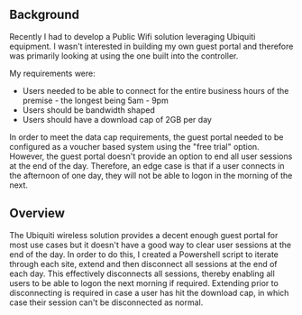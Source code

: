 ## Background

Recently I had to develop a Public Wifi solution leveraging Ubiquiti equipment.
I wasn't interested in building my own guest portal and therefore was primarily looking at using the one built into the controller.

My requirements were:
 - Users needed to be able to connect for the entire business hours of the premise - the longest being 5am - 9pm
 - Users should be bandwidth shaped
 - Users should have a download cap of 2GB per day
 
In order to meet the data cap requirements, the guest portal needed to be configured as a voucher based system using the "free trial" option.
However, the guest portal doesn't provide an option to end all user sessions at the end of the day.
Therefore, an edge case  is that if a user connects in the afternoon of one day, they will not be able to logon in the morning of the next.


## Overview

The Ubiquiti wireless solution provides a decent enough guest portal for most use cases but it doesn't have a good way to clear user sessions at the end of the day.
In order to do this, I created a Powershell script to iterate through each site, extend and then disconnect all sessions at the end of each day.
This effectively disconnects all sessions, thereby enabling all users to be able to logon the next morning if required.
Extending prior to disconnecting is required in case a user has hit the download cap, in which case their session can't be disconnected as normal.




